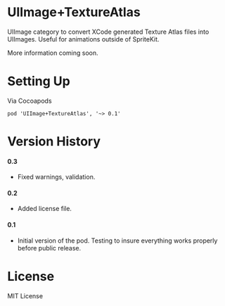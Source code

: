 UIImage+TextureAtlas
=================
UIImage category to convert XCode generated Texture Atlas files into UIImages. Useful for animations outside of SpriteKit.

More information coming soon.

Setting Up
=================
Via Cocoapods

	pod 'UIImage+TextureAtlas', '~> 0.1'


Version History
=================
#### 0.3
- Fixed warnings, validation.

#### 0.2
- Added license file.

#### 0.1
- Initial version of the pod. Testing to insure everything works properly before public release.

License
=================
MIT License